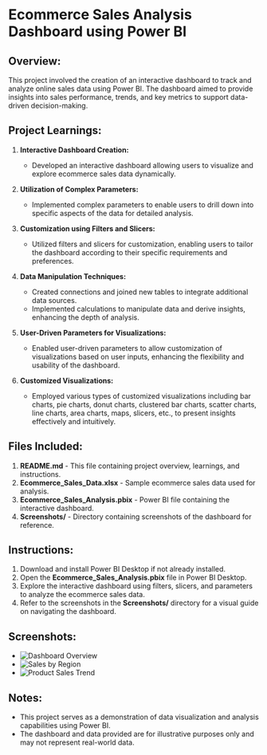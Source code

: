 # Ecommerce Sales Analysis Dashboard using Power BI

## Overview:
This project involved the creation of an interactive dashboard to track and analyze online sales data using Power BI. The dashboard aimed to provide insights into sales performance, trends, and key metrics to support data-driven decision-making.

## Project Learnings:

1. **Interactive Dashboard Creation:** 
   - Developed an interactive dashboard allowing users to visualize and explore ecommerce sales data dynamically.
   
2. **Utilization of Complex Parameters:**
   - Implemented complex parameters to enable users to drill down into specific aspects of the data for detailed analysis.
   
3. **Customization using Filters and Slicers:**
   - Utilized filters and slicers for customization, enabling users to tailor the dashboard according to their specific requirements and preferences.
   
4. **Data Manipulation Techniques:**
   - Created connections and joined new tables to integrate additional data sources.
   - Implemented calculations to manipulate data and derive insights, enhancing the depth of analysis.
   
5. **User-Driven Parameters for Visualizations:**
   - Enabled user-driven parameters to allow customization of visualizations based on user inputs, enhancing the flexibility and usability of the dashboard.
   
6. **Customized Visualizations:**
   - Employed various types of customized visualizations including bar charts, pie charts, donut charts, clustered bar charts, scatter charts, line charts, area charts, maps, slicers, etc., to present insights effectively and intuitively.

## Files Included:
1. **README.md** - This file containing project overview, learnings, and instructions.
2. **Ecommerce_Sales_Data.xlsx** - Sample ecommerce sales data used for analysis.
3. **Ecommerce_Sales_Analysis.pbix** - Power BI file containing the interactive dashboard.
4. **Screenshots/** - Directory containing screenshots of the dashboard for reference.

## Instructions:
1. Download and install Power BI Desktop if not already installed.
2. Open the **Ecommerce_Sales_Analysis.pbix** file in Power BI Desktop.
3. Explore the interactive dashboard using filters, slicers, and parameters to analyze the ecommerce sales data.
4. Refer to the screenshots in the **Screenshots/** directory for a visual guide on navigating the dashboard.

## Screenshots:
- ![Dashboard Overview](![dashboard1](https://github.com/suhasjadhav264/Sales-Dashboard-/assets/97833559/54a041ec-a71f-43f8-a97e-7d180bfb1496))
- ![Sales by Region](Screenshots/sales_by_region.png)
- ![Product Sales Trend](Screenshots/product_sales_trend.png)

## Notes:
- This project serves as a demonstration of data visualization and analysis capabilities using Power BI.
- The dashboard and data provided are for illustrative purposes only and may not represent real-world data.

